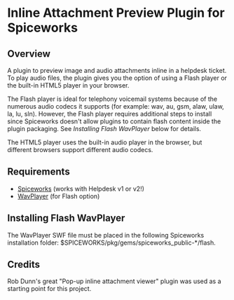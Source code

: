 Inline Attachment Preview Plugin for Spiceworks
===============================================

Overview
--------
A plugin to preview image and audio attachments inline in a helpdesk ticket.
To play audio files, the plugin gives you the option of using a Flash player
or the built-in HTML5 player in your browser.

The Flash player is ideal for telephony voicemail systems because of the
numerous audio codecs it supports (for example: wav, au, gsm, alaw, ulaw, la,
lu, sln). However, the Flash player requires additional steps to install since
Spiceworks doesn't allow plugins to contain flash content inside the plugin
packaging.  See *Installing Flash WavPlayer* below for details.

The HTML5 player uses the built-in audio player in the browser, but different
browsers support different audio codecs.

Requirements
------------
* [Spiceworks](http://www.spiceworks.com) (works with Helpdesk v1 or v2!)
* [WavPlayer](https://github.com/francois2metz/WavPlayer) (for Flash option)

Installing Flash WavPlayer
--------------------------
The WavPlayer SWF file must be placed in the following Spiceworks installation
folder:  $SPICEWORKS/pkg/gems/spiceworks_public-*/flash.

Credits
-------
Rob Dunn's great "Pop-up inline attachment viewer" plugin was used as a
starting point for this project.